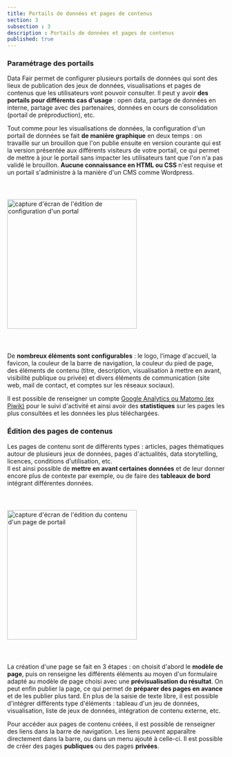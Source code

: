 ```yaml
---
title: Portails de données et pages de contenus
section: 3
subsection : 3
description : Portails de données et pages de contenus
published: true
---
```


### Paramétrage des portails

Data&nbsp;Fair permet de configurer plusieurs portails de données qui sont des lieux de publication des jeux de données, visualisations et pages de contenus que les utilisateurs vont pouvoir consulter. Il peut y avoir **des portails pour différents cas d'usage** : open data, partage de données en interne, partage avec des partenaires, données en cours de consolidation (portail de préproduction), etc.

Tout comme pour les visualisations de données, la configuration d'un portail de données se fait **de manière graphique** en deux temps : on travaille sur un brouillon que l'on publie ensuite en version courante qui est la version présentée aux différents visiteurs de votre portail, ce qui permet de mettre à jour le portail sans impacter les utilisateurs tant que l'on n'a pas validé le brouillon. **Aucune connaissance en HTML ou CSS** n'est requise et un portail s'administre à la manière d'un CMS comme Wordpress.

<img src="./images/functional-presentation/configuration-portail.jpg"
     height="300" style="margin:40px auto;" alt="capture d'écran de l'édition de configuration d'un portal" />

De **nombreux éléments sont configurables** : le logo, l’image d'accueil, la favicon, la couleur de la barre de navigation, la couleur du pied de page, des éléments de contenu (titre, description, visualisation à mettre en avant, visibilité publique ou privée) et divers éléments de communication (site web, mail de contact, et comptes sur les réseaux sociaux).

Il est possible de renseigner un compte [Google Analytics ou Matomo (ex Piwik)](./analytics) pour le suivi d'activité et ainsi avoir des **statistiques** sur les pages les plus consultées et les données les plus téléchargées.

### Édition des pages de contenus

Les pages de contenu sont de différents types : articles, pages thématiques autour de plusieurs jeux de données, pages d'actualités, data storytelling, licences, conditions d'utilisation, etc.  
Il est ainsi possible de **mettre en avant certaines données** et de leur donner encore plus de contexte par exemple, ou de faire des **tableaux de bord** intégrant différentes données.

<img src="./images/functional-presentation/foncier-edit.jpg"
     height="300" style="margin:40px auto;" alt="capture d'écran de l'édition du contenu d'un page de portail" />

La création d'une page se fait en 3 étapes : on choisit d'abord le **modèle de page**, puis on renseigne les différents éléments au moyen d'un formulaire adapté au modèle de page choisi avec une **prévisualisation du résultat**. On peut enfin publier la page, ce qui permet de **préparer des pages en avance** et de les publier plus tard. En plus de la saisie de texte libre, il est possible d'intégrer différents type d'éléments : tableau d'un jeu de données, visualisation, liste de jeux de données, intégration de contenu externe, etc.

Pour accéder aux pages de contenu créées, il est possible de renseigner des liens dans la barre de navigation. Les liens peuvent apparaître directement dans la barre, ou dans un menu ajouté à celle-ci. Il est possible de créer des pages **publiques** ou des pages **privées**.
